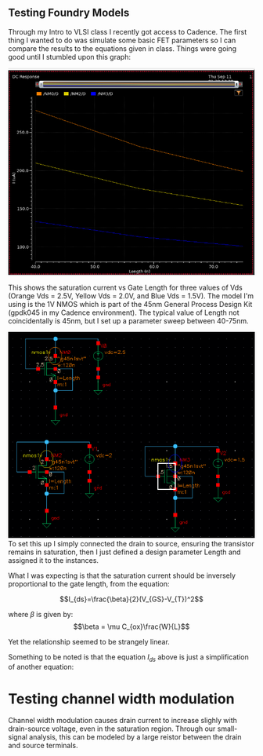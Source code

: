 ## Testing Foundry Models

Through my Intro to VLSI class I recently got access to Cadence.  The first thing I wanted to do was simulate some basic FET parameters so I can compare the results to the equations given in class.  Things were going good until I stumbled upon this graph:

![Not Found](images/current_curves.png)

This shows the saturation current vs Gate Length for three values of Vds (Orange Vds = 2.5V, Yellow Vds = 2.0V, and Blue Vds = 1.5V).  The model I'm using is the 1V NMOS which is part of the 45nm General Process Design Kit (gpdk045 in my Cadence environment).  The typical value of Length not coincidentally is 45nm, but I set up a parameter sweep between 40-75nm.

![Not Found](images/basic_setup.png)
To set this up I simply connected the drain to source, ensuring the transistor remains in saturation, then I just defined a design parameter Length and assigned it to the instances.

What I was expecting is that the saturation current should be inversely proportional to the gate length, from the equation:

$$I_{ds}=\frac{\beta}{2}(V_{GS}-V_{T})^2$$

where $\beta$ is given by:
$$\beta = \mu C_{ox}\frac{W}{L}$$

Yet the relationship seemed to be strangely linear.  


Something to be noted is that the equation $I_{ds}$ above is just a simplification of another equation:

# Testing channel width modulation

Channel width modulation causes drain current to increase slighly with drain-source voltage, even in the saturation region.  Through our small-signal analysis, this can be modeled by a large reistor between the drain and source terminals.

